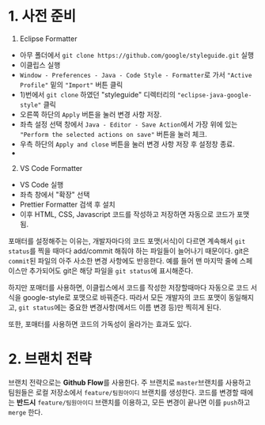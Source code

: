 # 1. 사전 준비

1. Eclipse Formatter

- 아무 폴더에서 `git clone https://github.com/google/styleguide.git` 실행
- 이클립스 실행
- `Window - Preferences - Java - Code Style - Formatter`로 가서 `"Active Profile"` 밑의 `"Import"` 버튼 클릭
- 1)번에서 `git clone` 하였던 "styleguide" 디렉터리의 `"eclipse-java-google-style"` 클릭
- 오른쪽 하단의 `Apply` 버튼을 눌러 변경 사항 저장.
- 좌측 설정 선택 창에서 `Java - Editor - Save Action`에서 가장 위에 있는 `"Perform the selected actions on save"` 버튼을 눌러 체크.
- 우측 하단의 `Apply and close` 버튼을 눌러 변경 사항 저장 후 설정창 종료.
-

2. VS Code Formatter

- VS Code 실행
- 좌측 창에서 "확장" 선택
- Prettier Formatter 검색 후 설치
- 이후 HTML, CSS, Javascript 코드를 작성하고 저장하면 자동으로 코드가 포맷 됨.

포매터를 설정해주는 이유는, 개발자마다의 코드 포맷(서식)이 다르면 계속해서 `git status`를 찍을 때마다 add/commit 해줘야 하는 파일들이 늘어나기 때문이다.
git은 `commit`된 파일의 아주 사소한 변경 사항에도 반응한다.
예를 들어 맨 마지막 줄에 스페이스만 추가되어도 git은 해당 파일을 `git status`에 표시해준다.

하지만 포매터를 사용하면, 이클립스에서 코드를 작성한 저장할때마다 자동으로 코드 서식을 google-style로 포맷으로 바꿔준다. 따라서 모든 개발자의 코드 포맷이 동일해지고, `git status`에는 중요한 변경사항(메서드 이름 변경 등)만 찍히게 된다.

또한, 포매터를 사용하면 코드의 가독성이 올라가는 효과도 있다.

# 2. 브랜치 전략

브랜치 전략으로는 **Github Flow**를 사용한다. 주 브랜치로 `master`브랜치를 사용하고 팀원들은 로컬 저장소에서 `feature/팀원아이디` 브랜치를 생성한다.
코드를 변경할 때에는 **반드시** `feature/팀원아이디` 브랜치를 이용하고, 모든 변경이 끝나면 이를 `push`하고 `merge` 한다.

